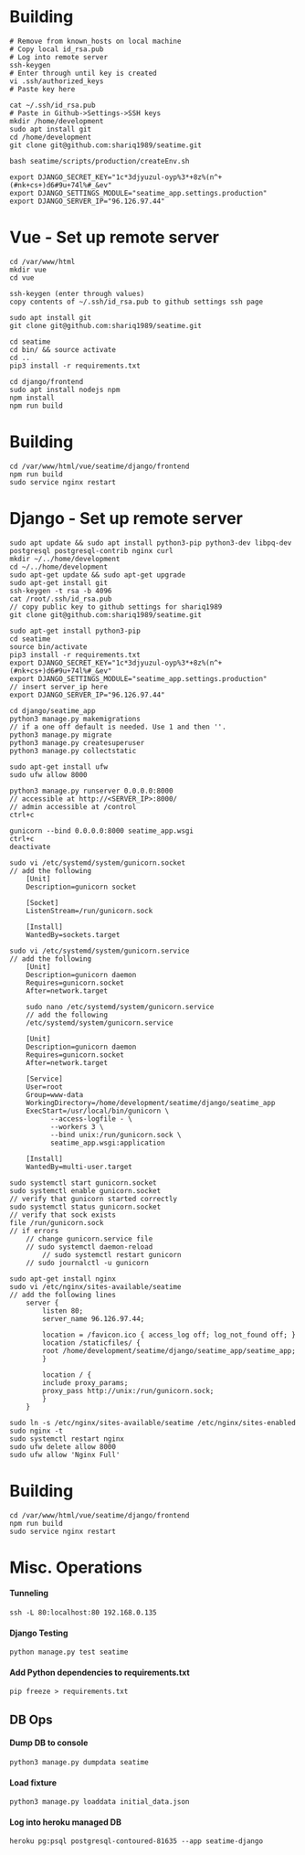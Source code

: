 # Building
	# Remove from known_hosts on local machine
	# Copy local id_rsa.pub
	# Log into remote server
	ssh-keygen
	# Enter through until key is created
	vi .ssh/authorized_keys
	# Paste key here
	
	cat ~/.ssh/id_rsa.pub
	# Paste in Github->Settings->SSH keys
	mkdir /home/development
	sudo apt install git
	cd /home/development
	git clone git@github.com:shariq1989/seatime.git
	
	bash seatime/scripts/production/createEnv.sh
	
	export DJANGO_SECRET_KEY="1c*3djyuzul-oyp%3*+8z%(n^+(#nk+cs+)d6#9u+74l%#_&ev"	
	export DJANGO_SETTINGS_MODULE="seatime_app.settings.production"
	export DJANGO_SERVER_IP="96.126.97.44"
	
# Vue - Set up remote server
	cd /var/www/html
	mkdir vue
	cd vue

	ssh-keygen (enter through values)
	copy contents of ~/.ssh/id_rsa.pub to github settings ssh page

	sudo apt install git	
	git clone git@github.com:shariq1989/seatime.git	

	cd seatime
	cd bin/ && source activate
	cd ..
	pip3 install -r requirements.txt

	cd django/frontend
	sudo apt install nodejs npm
	npm install
	npm run build
	
# Building
	cd /var/www/html/vue/seatime/django/frontend
	npm run build
	sudo service nginx restart

# Django - Set up remote server
	sudo apt update && sudo apt install python3-pip python3-dev libpq-dev postgresql postgresql-contrib nginx curl
	mkdir ~/../home/development
	cd ~/../home/development
	sudo apt-get update && sudo apt-get upgrade
	sudo apt-get install git
	ssh-keygen -t rsa -b 4096
	cat /root/.ssh/id_rsa.pub
	// copy public key to github settings for shariq1989
	git clone git@github.com:shariq1989/seatime.git
	
	sudo apt-get install python3-pip
	cd seatime
	source bin/activate
	pip3 install -r requirements.txt
	export DJANGO_SECRET_KEY="1c*3djyuzul-oyp%3*+8z%(n^+(#nk+cs+)d6#9u+74l%#_&ev"	
	export DJANGO_SETTINGS_MODULE="seatime_app.settings.production"
	// insert server_ip here
	export DJANGO_SERVER_IP="96.126.97.44"
	
	cd django/seatime_app
	python3 manage.py makemigrations
	// if a one off default is needed. Use 1 and then ''.
	python3 manage.py migrate
	python3 manage.py createsuperuser
	python3 manage.py collectstatic
	
	sudo apt-get install ufw
	sudo ufw allow 8000
	
	python3 manage.py runserver 0.0.0.0:8000
	// accessible at http://<SERVER_IP>:8000/
	// admin accessible at /control
	ctrl+c
	
	gunicorn --bind 0.0.0.0:8000 seatime_app.wsgi
	ctrl+c
	deactivate
	
	sudo vi /etc/systemd/system/gunicorn.socket
	// add the following
		[Unit]
		Description=gunicorn socket

		[Socket]
		ListenStream=/run/gunicorn.sock

		[Install]
		WantedBy=sockets.target
	
	sudo vi /etc/systemd/system/gunicorn.service
	// add the following
		[Unit]
		Description=gunicorn daemon
		Requires=gunicorn.socket
		After=network.target

		sudo nano /etc/systemd/system/gunicorn.service
		// add the following
		/etc/systemd/system/gunicorn.service

		[Unit]
		Description=gunicorn daemon
		Requires=gunicorn.socket
		After=network.target

		[Service]
		User=root
		Group=www-data
		WorkingDirectory=/home/development/seatime/django/seatime_app
		ExecStart=/usr/local/bin/gunicorn \
			  --access-logfile - \
			  --workers 3 \
			  --bind unix:/run/gunicorn.sock \
			  seatime_app.wsgi:application

		[Install]
		WantedBy=multi-user.target

	sudo systemctl start gunicorn.socket
	sudo systemctl enable gunicorn.socket
	// verify that gunicorn started correctly
	sudo systemctl status gunicorn.socket
	// verify that sock exists
	file /run/gunicorn.sock
	// if errors
		// change gunicorn.service file
		// sudo systemctl daemon-reload
    		// sudo systemctl restart gunicorn
		// sudo journalctl -u gunicorn
	
	sudo apt-get install nginx
	sudo vi /etc/nginx/sites-available/seatime
	// add the following lines
		server {
		    listen 80;
		    server_name 96.126.97.44;

		    location = /favicon.ico { access_log off; log_not_found off; }
		    location /staticfiles/ {
			root /home/development/seatime/django/seatime_app/seatime_app;
		    }

		    location / {
			include proxy_params;
			proxy_pass http://unix:/run/gunicorn.sock;
		    }
		}
	
	sudo ln -s /etc/nginx/sites-available/seatime /etc/nginx/sites-enabled	
	sudo nginx -t
	sudo systemctl restart nginx
	sudo ufw delete allow 8000
	sudo ufw allow 'Nginx Full'
	
# Building
	cd /var/www/html/vue/seatime/django/frontend
	npm run build
	sudo service nginx restart
# Misc. Operations
#### Tunneling
	ssh -L 80:localhost:80 192.168.0.135
#### Django Testing
	python manage.py test seatime
#### Add Python dependencies to requirements.txt
	pip freeze > requirements.txt	
## DB Ops
#### Dump DB to console 
    python3 manage.py dumpdata seatime
#### Load fixture
    python3 manage.py loaddata initial_data.json
#### Log into heroku managed DB
    heroku pg:psql postgresql-contoured-81635 --app seatime-django
